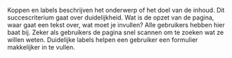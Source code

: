 <!-- @license CC0-1.0 -->

Koppen en labels beschrijven het onderwerp of het doel van de inhoud. Dit succescriterium gaat over duidelijkheid. Wat is de opzet van de pagina, waar gaat een tekst over, wat moet je invullen? Alle gebruikers hebben hier baat bij. Zeker als gebruikers de pagina snel scannen om te zoeken wat ze willen weten. Duidelijke labels helpen een gebruiker een formulier makkelijker in te vullen.
